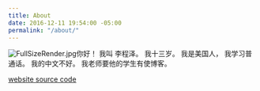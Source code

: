 ```yaml
---
title: About
date: 2016-12-11 19:54:00 -05:00
permalink: "/about/"
---
```


![FullSizeRender.jpg](/uploads/FullSizeRender.jpg)你好！ 我叫 李程泽。 我十三岁。 我是美国人， 我学习普通话。 我的中文不好。 我老师要他的学生有使博客。

[website source code](https://github.com/FHEDUEmil/fheduemil.github.io)
